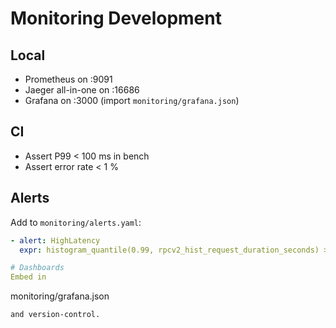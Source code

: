 # Monitoring Development

## Local
- Prometheus on :9091
- Jaeger all-in-one on :16686
- Grafana on :3000 (import `monitoring/grafana.json`)

## CI
- Assert P99 < 100 ms in bench
- Assert error rate < 1 %

## Alerts
Add to `monitoring/alerts.yaml`:
```yaml
- alert: HighLatency
  expr: histogram_quantile(0.99, rpcv2_hist_request_duration_seconds) > 0.2

# Dashboards
Embed in
```
monitoring/grafana.json
```
and version-control.